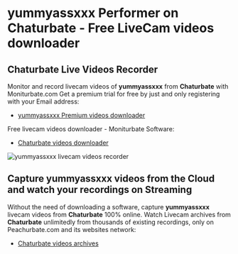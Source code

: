 # yummyassxxx Performer on Chaturbate - Free LiveCam videos downloader

## Chaturbate Live Videos Recorder

Monitor and record livecam videos of **yummyassxxx** from **Chaturbate** with Moniturbate.com
Get a premium trial for free by just and only registering with your Email address:
* [yummyassxxx Premium videos downloader](https://moniturbate.com/request-demo-licence-key.html)

Free livecam videos downloader - Moniturbate Software:
* [Chaturbate videos downloader](https://moniturbate.com/moniturbate-download-software.html)

![yummyassxxx livecam videos recorder](https://peachurnet.com/templates/moniturbate-software.png)


## Capture yummyassxxx videos from the Cloud and watch your recordings on Streaming

Without the need of downloading a software, capture **yummyassxxx** livecam videos from **Chaturbate** 100% online.
Watch Livecam archives from **Chaturbate** unlimitedly from thousands of existing recordings, only on Peachurbate.com and its websites network:
* [Chaturbate videos archives](https://peachurnet.com/)